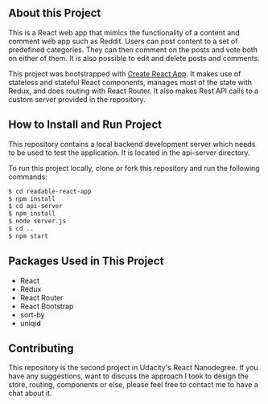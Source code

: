 ## About this Project
This is a React web app that mimics the functionality of a content and comment web app such as Reddit. Users can post content to a set of predefined categories. They can then comment on the posts and vote both on either of them. It is also possible to edit and delete posts and comments.

This project was bootstrapped with [Create React App](https://github.com/facebookincubator/create-react-app). It makes use of stateless and stateful React components, manages most of the state with Redux, and does routing with React Router. It also makes Rest API calls to a custom server provided in the repository.

## How to Install and Run Project
This repository contains a local backend development server which needs to be used to test the application. It is located in the api-server directory.

To run this project locally, clone or fork this repository and run the following commands:
```sh
$ cd readable-react-app
$ npm install
$ cd api-server
$ npm install
$ node server.js
$ cd ..
$ npm start
```

## Packages Used in This Project
* React
* Redux
* React Router
* React Bootstrap
* sort-by
* uniqid

## Contributing
This repository is the second project in Udacity's React Nanodegree. If you have any suggestions, want to discuss the approach I took to design the store, routing, components or else, please feel free to contact me to have a chat about it.
